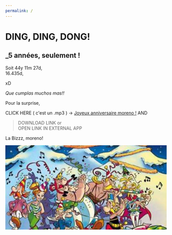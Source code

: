 ```yaml
---
permalink: /
---
```


# DING, DING, DONG!

## _5 années, seulement !

Soit 44y 11m 27d,<br>
16.435d,<br>

xD

_Que cumplas muchos mas!!_

Pour la surprise,

CLICK HERE ( c'est un .mp3 ) -> [Joyeux anniversaire moreno !](anniversairemoreno.mp3?raw=true) AND<br>
  > DOWNLOAD LINK or<br>
  > OPEN LINK IN EXTERNAL APP

La Bizzz, moreno!

![alt image](noel.jpg)<br>

